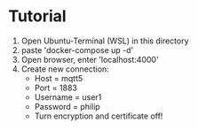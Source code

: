# Tutorial

1. Open Ubuntu-Terminal (WSL) in this directory
2. paste 'docker-compose up -d'
3. Open browser, enter 'localhost:4000'
4. Create new connection:
   - Host = mqtt5
   - Port = 1883
   - Username = user1
   - Password = philip
   - Turn encryption and certificate off!